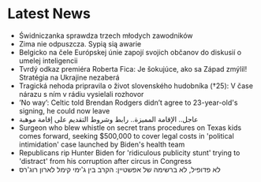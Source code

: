 # Latest News
-  Świdniczanka sprawdza trzech młodych zawodników
-  Zima nie odpuszcza. Sypią sią awarie
-  Belgicko na čele Európskej únie zapojí svojich občanov do diskusií o umelej inteligencii
-  Tvrdý odkaz premiéra Roberta Fica: Je šokujúce, ako sa Západ zmýlil! Stratégia na Ukrajine nezaberá
-  Tragická nehoda pripravila o život slovenského hudobníka (†25): V čase nárazu s ním v rádiu vysielali rozhovor
-  ’No way’: Celtic told Brendan Rodgers didn’t agree to 23-year-old's signing, he could now leave
-  عاجل.. الإقامة المميزة.. رابط وشروط التقديم على إقامة موهبة
-  Surgeon who blew whistle on secret trans procedures on Texas kids comes forward, seeking $500,000 to cover legal costs in 'political intimidation' case launched by Biden's health team
-  Republicans rip Hunter Biden for 'ridiculous publicity stunt' trying to 'distract' from his corruption after circus in Congress
-  לא פדופיל, לא ברשימה של אפשטיין: הקרב בין ג'ימי קימל לארון רוג'רס

